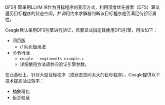 DFS引擎采用LLVM IR作为目标程序的表示方式，利用深度优先搜索（DFS）算法遍历目标程序的状态空间，并调用约束求解器判断该目标程序是否满足待验证属性。

Ceagle默认采用DFS引擎进行验证，若要显式指定其使用DFS引擎，用法如下：
* 网页版
	* //  网页版用法
* 命令行版
	* `ceagle --engine=dfs example.c`
	* 详细使用方法请参阅验证引擎参数。

在此基础上，针对大型目标程序（或状态空间太大的目标程序），Ceagle提供以下技术提高验证效率：
* 抽象精化
* 组合验证
